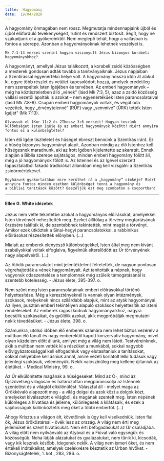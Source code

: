 ```yaml
---
title:  Hagyomány
date:  19/04/2020
---
```


A hagyomány önmagában nem rossz. Megmutatja mindennapjaink újból és újból előforduló tevékenységeit, rutint és rendszert biztosít. Segít, hogy ne szakadjunk el a gyökereinktől. Nem meglepő tehát, hogy a vallásban is fontos a szerepe. Azonban a hagyományoknak lehetnek veszélyei is.

`Mk 7:1-13 versei szerint hogyan viszonyult Jézus bizonyos korabeli hagyományokhoz?`

A hagyományt, amellyel Jézus találkozott, a korabeli zsidó közösségben a mesterek gondosan adták tovább a tanítványaiknak. Jézus napjaiban a Szentírással egyenértékű helye volt. A hagyomány hosszú időn át alakul ki, egyre több részlet és vetület kapcsolódott hozzá, amelyek eredetileg nem szerepeltek Isten Igéjében és tervében. Az emberi hagyományok – még ha köztiszteletben álló „vének” (lásd Mk 7:3, 5), azaz a zsidó közösség vallási vezetői ápolták is azokat – nem egyenértékűek Isten parancsolataival (lásd Mk 7:8-9). Csupán emberi hagyományok voltak, és végül oda vezettek, hogy „érvénytelenné” (RÚF) vagy „semmivé” (ÚRK) tették Isten Igéjét” (Mk 7:13).

`Olvassuk el 1Kor 11:2 és 2Thessz 3:6 verseit! Hogyan teszünk különbséget Isten Igéje és az emberi hagyományok között? Miért annyira fontos ez a különbségtétel?`

Isten élő Igéje tiszteletet és hűséget ébreszt bennünk a Szentírás iránt. Ez a hűség bizonyos hagyományt alapít. Azonban mindig az élő Istenhez kell hűségesnek maradnunk, aki az írott Igében kijelentette az akaratát. Ennek alapján a Biblia szerepe sajátságos, minden emberi hagyomány fölött áll, még a jó hagyományok fölött is. Az Istennel és az Igével szerzett tapasztalatból fakadó tradíciókat állandóan meg kell vizsgálni a Szentírás zsinórmértékével.

`Egyházunk gyakorlatában mire kerülhet rá a „hagyomány” címkéje? Miért annyira fontos minden esetben különbséget tenni a hagyomány és a bibliai tanítások között? Beszéljük ezt meg szombaton a csoportban!`

---

#### Ellen G. White idézetek

Jézus nem vette tekintetbe azokat a hagyományos előírásokat, amelyekkel Isten törvényét nehezítették meg. Ezeket állítólag a törvény megtartásának őrzésére találták ki, de szentebbnek tekintették, mint magát a törvényt. Amikor ezek ütköztek a Sínai-hegyi parancsolatokkal, a rabbinikus előírásokat részesítették előnyben. (...)

Mialatt az emberek elenyésző különbségekkel, Isten által meg nem kívánt szabályokkal voltak elfoglalva, figyelmük elterelődött az Úr törvényének nagy alapelveiről. (...)

Az ötödik parancsolatot mint jelentéktelent félretették, de nagyon pontosan végrehajtották a vének hagyományait. Azt tanították a népnek, hogy vagyonuk odaszentelése a templomnak még szüleik támogatásánál is szentebb kötelesség. - Jézus élete, 395-397. o.

Nem szűnt meg Isten parancsolatainak emberi előírásokkal történő helyettesítése. Még a keresztényeknél is vannak olyan intézmények, szokások, melyeknek nincs szilárdabb alapjuk, mint az atyák hagyományai. Az ilyen, pusztán emberi tekintélyen alapuló szokások helyettesítik az isteni rendeléseket. Az emberek ragaszkodnak hagyományaikhoz, nagyra becsülik szokásaikat, és gyűlölik azokat, akik megpróbálják megmutatni nekik tévedésüket. - Jézus élete, 398. o.

Számunkra, utolsó időben élő emberek számára nem lehet biztos vezérelv a múltban élő tanult és nagy emberektől kapott konzervatív hagyomány, mivel olyan küzdelem előtt állunk, amilyet még a világ nem látott. Testvéreinknek, akik a múltban nem vették ki a részüket a munkából, sokkal nagyobb elővigyázatossággal kell elfogadniuk vagy elutasítaniuk a tanításokat, sokkal mélyebbre kell ásniuk annál, amire vezeti korlátolt lelki tudásuk vagy jelenlegi szokásuk, véleményük. Nekik valószínűleg meg kellene újítaniuk az életüket. - Medical Ministry, 99. o.

Az Úr elkülönítette magának a hűségeseket. Mind az Ó-, mind az Újszövetség világosan és határozottan megparancsolja az Istennek szentelést és a világtól elkülönülést. Válaszfal áll - melyet maga az Örökkévaló alapozott meg - a világ dolgai és azok közt a dolgok közt, amelyeket kiválasztott e világból, és magának szentelt meg. Isten népének különleges a hivatása és jelleme, különlegesek a kilátásaik, és ezek a sajátosságok különböztetik meg őket a többi embertől. (...)

Ahogy Krisztus a világon élt, követőinek is úgy kell viselkedniük. Isten fiai ők, Jézus örököstársai - övék lesz az ország. A világ nem érti meg jellemüket és szent hivatásukat. Nem érti befogadásukat az Úr családjába. A világ előtt nem nyilvánvaló az Atyával és a Fiúval való egységük és közösségük. Noha látják alázatukat és gyalázatukat, nem tűnik ki, kicsodák, vagy kik lesznek később. Idegenek nekik. A világ nem ismeri őket, és nem értékeli indítékaikat, amelyek cselekvésre késztetik az Úrban hívőket. - Bizonyságtételek, 1. köt., 283, 286. o.

